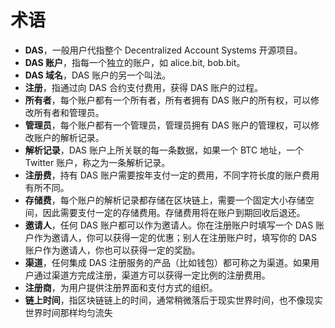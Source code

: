 #  术语

- **DAS**，一般用户代指整个 Decentralized ‍Account ‍Systems 开源项目。
- **DAS 账户**，指每一个独立的账户，如 alice.bit, bob.bit。
- **DAS 域名**，DAS 账户的另一个叫法。
- **注册**，指通过向 DAS 合约支付费用，获得 DAS 账户的过程。
- **所有者**，每个账户都有一个所有者，所有者拥有 DAS 账户的所有权，可以修改所有者和管理员。
- **管理员**，每个账户都有一个管理员，管理员拥有 DAS 账户的管理权，可以修改账户的解析记录。
- **解析记录**，DAS 账户上所关联的每一条数据，如果一个 BTC 地址，一个 Twitter 账户，称之为一条解析记录。
- **注册费**，持有 DAS 账户需要按年支付一定的费用，不同字符长度的账户费用有所不同。
- **存储费**，每个账户的解析记录都存储在区块链上，需要一个固定大小存储空间，因此需要支付一定的存储费用。存储费用将在账户到期回收后退还。
- **邀请人**，任何 DAS 账户都可以作为邀请人。你在注册账户时填写一个 DAS 账户作为邀请人，你可以获得一定的优惠；别人在注册账户时，填写你的 DAS 账户作为邀请人，你也可以获得一定的奖励。
- **渠道**，任何集成 DAS 注册服务的产品（比如钱包）都可称之为渠道。如果用户通过渠道方完成注册，渠道方可以获得一定比例的注册费用。
- **注册商**，为用户提供注册界面和支付方式的组织。
- **链上时间**，指区块链链上的时间，通常稍微落后于现实世界时间，也不像现实世界时间那样均匀流失